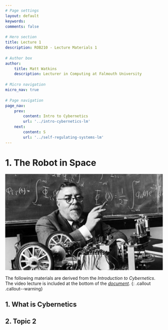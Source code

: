 ```yaml
---
# Page settings
layout: default
keywords:
comments: false

# Hero section
title: Lecture 1
description: ROB210 - Lecture Materials 1

# Author box
author:
    title: Matt Watkins
    description: Lecturer in Computing at Falmouth University

# Micro navigation
micro_nav: true

# Page navigation
page_nav:
    prev:
        content: Intro to Cybernetics
        url: '../intro-cybernetics-lm'
    next:
        content: S
        url: '../self-regulating-systems-lm'
---
```


# 1. The Robot in Space
![Hero Banner Image](images/norbert-weiner.jpg)

The following materials are derived from the *Introduction to Cybernetics*. The video lecture is included at the bottom of the [*document*](#video-lecture).
{: .callout .callout--warning}

## 1. What is Cybernetics
## 2. Topic 2
<!--stackedit_data:
eyJoaXN0b3J5IjpbLTI5OTY4MTU5N119
-->